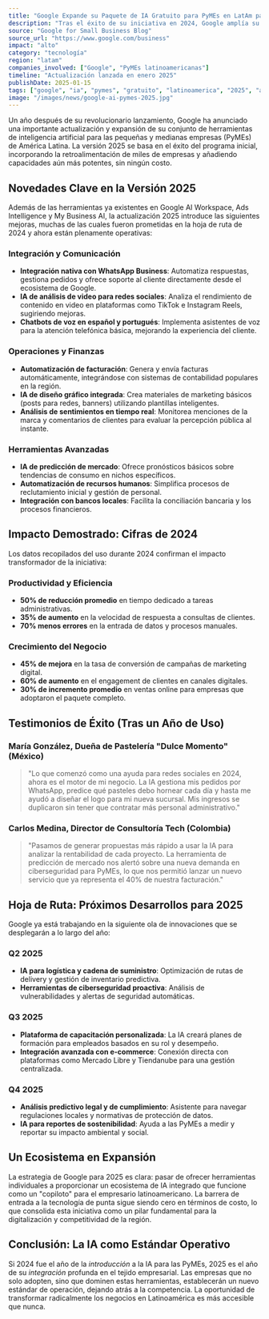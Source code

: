```yaml
---
title: "Google Expande su Paquete de IA Gratuito para PyMEs en LatAm para 2025"
description: "Tras el éxito de su iniciativa en 2024, Google amplía su oferta de herramientas de inteligencia artificial gratuitas para PyMEs en América Latina, con nuevas funciones y capacidades mejoradas."
source: "Google for Small Business Blog"
source_url: "https://www.google.com/business"
impact: "alto"
category: "tecnología"
region: "latam"
companies_involved: ["Google", "PyMEs latinoamericanas"]
timeline: "Actualización lanzada en enero 2025"
publishDate: 2025-01-15
tags: ["google", "ia", "pymes", "gratuito", "latinoamerica", "2025", "actualizacion"]
image: "/images/news/google-ai-pymes-2025.jpg"
---
```


Un año después de su revolucionario lanzamiento, Google ha anunciado una importante actualización y expansión de su conjunto de herramientas de inteligencia artificial para las pequeñas y medianas empresas (PyMEs) de América Latina. La versión 2025 se basa en el éxito del programa inicial, incorporando la retroalimentación de miles de empresas y añadiendo capacidades aún más potentes, sin ningún costo.

## Novedades Clave en la Versión 2025

Además de las herramientas ya existentes en Google AI Workspace, Ads Intelligence y My Business AI, la actualización 2025 introduce las siguientes mejoras, muchas de las cuales fueron prometidas en la hoja de ruta de 2024 y ahora están plenamente operativas:

### Integración y Comunicación
- **Integración nativa con WhatsApp Business**: Automatiza respuestas, gestiona pedidos y ofrece soporte al cliente directamente desde el ecosistema de Google.
- **IA de análisis de video para redes sociales**: Analiza el rendimiento de contenido en video en plataformas como TikTok e Instagram Reels, sugiriendo mejoras.
- **Chatbots de voz en español y portugués**: Implementa asistentes de voz para la atención telefónica básica, mejorando la experiencia del cliente.

### Operaciones y Finanzas
- **Automatización de facturación**: Genera y envía facturas automáticamente, integrándose con sistemas de contabilidad populares en la región.
- **IA de diseño gráfico integrada**: Crea materiales de marketing básicos (posts para redes, banners) utilizando plantillas inteligentes.
- **Análisis de sentimientos en tiempo real**: Monitorea menciones de la marca y comentarios de clientes para evaluar la percepción pública al instante.

### Herramientas Avanzadas
- **IA de predicción de mercado**: Ofrece pronósticos básicos sobre tendencias de consumo en nichos específicos.
- **Automatización de recursos humanos**: Simplifica procesos de reclutamiento inicial y gestión de personal.
- **Integración con bancos locales**: Facilita la conciliación bancaria y los procesos financieros.

## Impacto Demostrado: Cifras de 2024

Los datos recopilados del uso durante 2024 confirman el impacto transformador de la iniciativa:

### Productividad y Eficiencia
- **50% de reducción promedio** en tiempo dedicado a tareas administrativas.
- **35% de aumento** en la velocidad de respuesta a consultas de clientes.
- **70% menos errores** en la entrada de datos y procesos manuales.

### Crecimiento del Negocio
- **45% de mejora** en la tasa de conversión de campañas de marketing digital.
- **60% de aumento** en el engagement de clientes en canales digitales.
- **30% de incremento promedio** en ventas online para empresas que adoptaron el paquete completo.

## Testimonios de Éxito (Tras un Año de Uso)

### María González, Dueña de Pastelería "Dulce Momento" (México)
> "Lo que comenzó como una ayuda para redes sociales en 2024, ahora es el motor de mi negocio. La IA gestiona mis pedidos por WhatsApp, predice qué pasteles debo hornear cada día y hasta me ayudó a diseñar el logo para mi nueva sucursal. Mis ingresos se duplicaron sin tener que contratar más personal administrativo."

### Carlos Medina, Director de Consultoría Tech (Colombia)
> "Pasamos de generar propuestas más rápido a usar la IA para analizar la rentabilidad de cada proyecto. La herramienta de predicción de mercado nos alertó sobre una nueva demanda en ciberseguridad para PyMEs, lo que nos permitió lanzar un nuevo servicio que ya representa el 40% de nuestra facturación."

## Hoja de Ruta: Próximos Desarrollos para 2025

Google ya está trabajando en la siguiente ola de innovaciones que se desplegarán a lo largo del año:

### Q2 2025
- **IA para logística y cadena de suministro**: Optimización de rutas de delivery y gestión de inventario predictiva.
- **Herramientas de ciberseguridad proactiva**: Análisis de vulnerabilidades y alertas de seguridad automáticas.

### Q3 2025
- **Plataforma de capacitación personalizada**: La IA creará planes de formación para empleados basados en su rol y desempeño.
- **Integración avanzada con e-commerce**: Conexión directa con plataformas como Mercado Libre y Tiendanube para una gestión centralizada.

### Q4 2025
- **Análisis predictivo legal y de cumplimiento**: Asistente para navegar regulaciones locales y normativas de protección de datos.
- **IA para reportes de sostenibilidad**: Ayuda a las PyMEs a medir y reportar su impacto ambiental y social.

## Un Ecosistema en Expansión

La estrategia de Google para 2025 es clara: pasar de ofrecer herramientas individuales a proporcionar un ecosistema de IA integrado que funcione como un "copiloto" para el empresario latinoamericano. La barrera de entrada a la tecnología de punta sigue siendo cero en términos de costo, lo que consolida esta iniciativa como un pilar fundamental para la digitalización y competitividad de la región.

## Conclusión: La IA como Estándar Operativo

Si 2024 fue el año de la *introducción* a la IA para las PyMEs, 2025 es el año de su *integración* profunda en el tejido empresarial. Las empresas que no solo adopten, sino que dominen estas herramientas, establecerán un nuevo estándar de operación, dejando atrás a la competencia. La oportunidad de transformar radicalmente los negocios en Latinoamérica es más accesible que nunca.
